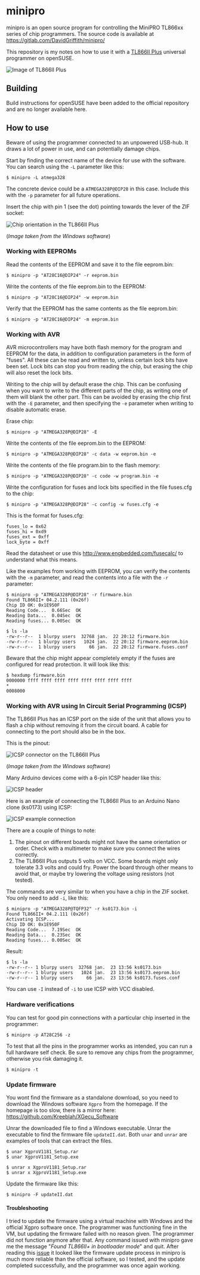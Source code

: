 # minipro

minipro is an open source program for controlling the MiniPRO TL866xx series of chip programmers. The source code is available at https://gitlab.com/DavidGriffith/minipro/

This repository is my notes on how to use it with a [TL866II Plus](http://www.xgecu.com/en/TL866_main.html) universal programmer on openSUSE.

![Image of TL866II Plus](resources/tl866iiplus.png)


## Building

Build instructions for openSUSE have been added to the official repository and are no longer available here.


## How to use

Beware of using the programmer connected to an unpowered USB-hub. It draws a lot of power in use, and can potentially damage chips.

Start by finding the correct name of the device for use with the software. You can search using the `-L` parameter like this: 

`$ minipro -L atmega328`

The concrete device could be a `ATMEGA328P@DIP28` in this case. Include this with the `-p` parameter for all future operations.

Insert the chip with pin 1 (see the dot) pointing towards the lever of the ZIF socket:

![Chip orientation in the TL866II Plus](resources/chip-orientation.png)

(_Image taken from the Windows software_)


### Working with EEPROMs

Read the contents of the EEPROM and save it to the file eeprom.bin:

`$ minipro -p "AT28C16@DIP24" -r eeprom.bin`

Write the contents of the file eeprom.bin to the EEPROM:

`$ minipro -p "AT28C16@DIP24" -w eeprom.bin`

Verify that the EEPROM has the same contents as the file eeprom.bin:

`$ minipro -p "AT28C16@DIP24" -m eeprom.bin`


### Working with AVR

AVR microcontrollers may have both flash memory for the program and EEPROM for the data, in addition to configuration parameters in the form of "fuses". All these can be read and written to, unless certain lock bits have been set. Lock bits can stop you from reading the chip, but erasing the chip will also reset the lock bits.

Writing to the chip will by default erase the chip. This can be confusing when you want to write to the different parts of the chip, as writing one of them will blank the other part. This can be avoided by erasing the chip first with the `-E` parameter, and then specifying the `-e` parameter when writing to disable automatic erase.

Erase chip:

`$ minipro -p "ATMEGA328P@DIP28" -E`

Write the contents of the file eeprom.bin to the EEPROM:

 `$ minipro -p "ATMEGA328P@DIP28" -c data -w eeprom.bin -e`

Write the contents of the file program.bin to the flash memory: 

`$ minipro -p "ATMEGA328P@DIP28" -c code -w program.bin -e`

Write the configuration for fuses and lock bits specified in the file fuses.cfg to the chip:

`$ minipro -p "ATMEGA328P@DIP28" -c config -w fuses.cfg -e`

This is the format for fuses.cfg:

```
fuses_lo = 0x62
fuses_hi = 0xd9
fuses_ext = 0xff
lock_byte = 0xff
```

Read the datasheet or use this http://www.engbedded.com/fusecalc/ to understand what this means.

Like the examples from working with EEPROM, you can verify the contents with the `-m` parameter, and read the contents into a file with the `-r` parameter:

```
$ minipro -p "ATMEGA328P@DIP28" -r firmware.bin
Found TL866II+ 04.2.111 (0x26f)
Chip ID OK: 0x1E950F
Reading Code...  0.66Sec  OK
Reading Data...  0.04Sec  OK
Reading fuses... 0.00Sec  OK

$ ls -la
-rw-r--r--  1 blurpy users  32768 jan.  22 20:12 firmware.bin
-rw-r--r--  1 blurpy users   1024 jan.  22 20:12 firmware.eeprom.bin
-rw-r--r--  1 blurpy users     66 jan.  22 20:12 firmware.fuses.conf
```

Beware that the chip might appear completely empty if the fuses are configured for read protection. It will look like this:

```
$ hexdump firmware.bin 
0000000 ffff ffff ffff ffff ffff ffff ffff ffff
*
0008000
```


### Working with AVR using In Circuit Serial Programming (ICSP)

The TL866II Plus has an ICSP port on the side of the unit that allows you to flash a chip without removing it from the circuit board. A cable for connecting to the port should also be in the box.

This is the pinout:

![ICSP connector on the TL866II Plus](resources/icsp-connection.png)

(_Image taken from the Windows software_)

Many Arduino devices come with a 6-pin ICSP header like this:

![ICSP header](resources/icsp-header.png)

Here is an example of connecting the TL866II Plus to an Arduino Nano clone (ks0173) using ICSP:

![ICSP example connection](resources/ks0173-icsp.jpg)

There are a couple of things to note:

1. The pinout on different boards might not have the same orientation or order. Check with a multimeter to make sure you connect the wires correctly.
2. The TL866II Plus outputs 5 volts on VCC. Some boards might only tolerate 3.3 volts and could fry. Power the board through other means to avoid that, or maybe try lowering the voltage using resistors (not tested).

The commands are very similar to when you have a chip in the ZIF socket. You only need to add `-i`, like this:

```
$ minipro -p "ATMEGA328P@TQFP32" -r ks0173.bin -i
Found TL866II+ 04.2.111 (0x26f)
Activating ICSP...
Chip ID OK: 0x1E950F
Reading Code...  7.19Sec  OK
Reading Data...  0.23Sec  OK
Reading fuses... 0.00Sec  OK
```

Result:

```
$ ls -la
-rw-r--r-- 1 blurpy users  32768 jan.  23 13:56 ks0173.bin
-rw-r--r-- 1 blurpy users   1024 jan.  23 13:56 ks0173.eeprom.bin
-rw-r--r-- 1 blurpy users     66 jan.  23 13:56 ks0173.fuses.conf
```

You can use `-I` instead of `-i` to use ICSP with VCC disabled.


### Hardware verifications

You can test for good pin connections with a particular chip inserted in the programmer:

`$ minipro -p AT28C256 -z`

To test that all the pins in the programmer works as intended, you can run a full hardware self check. Be sure to remove any chips from the programmer, otherwise you risk damaging it.

`$ minipro -t`


### Update firmware

You wont find the firmware as a standalone download, so you need to download the Windows software `Xgpro` from the homepage. If the homepage is too slow, there is a mirror here: https://github.com/Kreeblah/XGecu_Software

Unrar the downloaded file to find a Windows executable. Unrar the executable to find the firmware file `updateII.dat`. Both `unar` and `unrar` are examples of tools that can extract the files.
 
 ```
$ unar XgproV1181_Setup.rar
$ unar XgproV1181_Setup.exe
```

 ```
$ unrar x XgproV1181_Setup.rar
$ unrar x XgproV1181_Setup.exe
```

Update the firmware like this:

`$ minipro -F updateII.dat`


#### Troubleshooting

I tried to update the firmware using a virtual machine with Windows and the official Xgpro software once. The programmer was functioning fine in the VM, but updating the firmware failed with no reason given. The programmer did not function anymore after that. Any command issued with minipro gave me the message "_Found TL866II+ in bootloader mode_" and quit. After reading this [issue](https://gitlab.com/DavidGriffith/minipro/issues/148) it looked like the firmware update process in minipro is much more reliable than the official software, so I tested, and the update completed successfully, and the programmer was once again working. 

